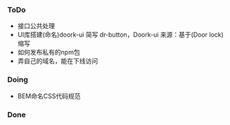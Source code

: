 
### ToDo

- 接口公共处理
- UI库搭建(命名)doork-ui 简写 dr-button，Doork-ui
    来源：基于(Door lock)缩写
- 如何发布私有的npm包
- 弄自己的域名，能在下线访问



### Doing
- BEM命名CSS代码规范

### Done